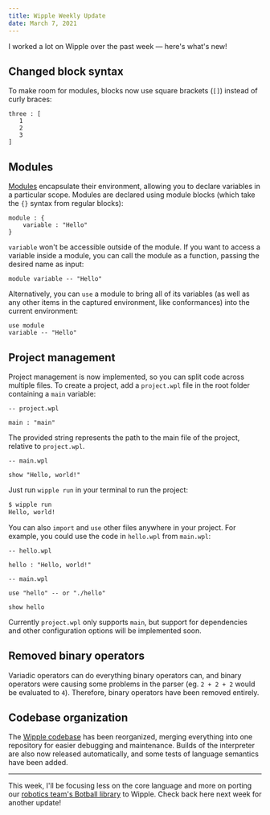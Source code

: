 ```yaml
---
title: Wipple Weekly Update
date: March 7, 2021
---
```


I worked a lot on Wipple over the past week — here's what's new!

## Changed block syntax

To make room for modules, blocks now use square brackets (`[]`) instead of curly braces:

```wipple
three : [
   1
   2
   3
]
```

## Modules

[Modules](https://gramer.dev/blog/2021-02-28-wipple-module-system) encapsulate their environment, allowing you to declare variables in a particular scope. Modules are declared using module blocks (which take the `{}` syntax from regular blocks):

```wipple
module : {
    variable : "Hello"
}
```

`variable` won't be accessible outside of the module. If you want to access a variable inside a module, you can call the module as a function, passing the desired name as input:

```wipple
module variable -- "Hello"
```

Alternatively, you can `use` a module to bring all of its variables (as well as any other items in the captured environment, like conformances) into the current environment:

```wipple
use module
variable -- "Hello"
```

## Project management

Project management is now implemented, so you can split code across multiple files. To create a project, add a `project.wpl` file in the root folder containing a `main` variable:

```wipple
-- project.wpl

main : "main"
```

The provided string represents the path to the main file of the project, relative to `project.wpl`.

```wipple
-- main.wpl

show "Hello, world!"
```

Just run `wipple run` in your terminal to run the project:

```sh
$ wipple run
Hello, world!
```

You can also `import` and `use` other files anywhere in your project. For example, you could use the code in `hello.wpl` from `main.wpl`:

```wipple
-- hello.wpl

hello : "Hello, world!"

-- main.wpl

use "hello" -- or "./hello"

show hello
```

Currently `project.wpl` only supports `main`, but support for dependencies and other configuration options will be implemented soon.

## Removed binary operators

Variadic operators can do everything binary operators can, and binary operators were causing some problems in the parser (eg. `2 + 2 + 2` would be evaluated to `4`). Therefore, binary operators have been removed entirely.

## Codebase organization

The [Wipple codebase](https://github.com/wipplelang/wipple) has been reorganized, merging everything into one repository for easier debugging and maintenance. Builds of the interpreter are also now released automatically, and some tests of language semantics have been added.

---

This week, I'll be focusing less on the core language and more on porting our [robotics team's Botball library](https://github.com/tyngsboroughrobotics) to Wipple. Check back here next week for another update!
